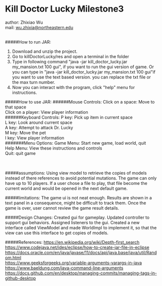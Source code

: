 # Kill Doctor Lucky Milestone3

author: Zhixiao Wu<br>
mail: wu.zhixia@northeastern.edu<br><br>

#####How to run JAR:
1. Download and unzip the project.<br>
2. Go to killDoctorLucky/res and open a terminal in the folder<br>
3. Type in following command "java -jar kill_doctor_lucky.jar my_mansion.txt 100 gui", if you want to run the gui version of game. Or you can type in "java -jar kill_doctor_lucky.jar my_mansion.txt 100 gui"if you want to use the text based version. you can replace the txt file or the max turn number.<br>
4. Now you can interact with the program, click "help" menu for instructions.<br>

#####How to use JAR:
######Mouse Controls:
Click on a space: Move to that space<br>
Click on a player: View player information<br>
######Keyboard Controls:
P key: Pick up item in current space<br>
L key: Look around current space<br>
A key: Attempt to attack Dr. Lucky<br>
M key: Move the pet<br>
I key: View player information<br>
#######Menu Options:
Game Menu: Start new game, load world, quit<br>
Help Menu: View these instructions and controls<br>
Quit: quit game<br>
<br><br>

#####assumptions:
Using view model to retrieve the copies of models instead of there references to avoid potential mutations. The game can only have up to 10 players. If a user chose a file to play, that file become the current world and would be opened in the next default game.

#####limitations:
The game ui is not neat enough. Results are shown in a text panel in a consequence, might be difficult to track them. Once the game is over, user cannot review the game result details.

#####Design Changes:
Created gui for gameplay. Updated controller to support gui behaviors. Assigned listeners to the gui. Created a new interface called ViewModel and made WorldImpl to implement it, so that the view can use this interface to get copies of models. 

#####References:
https://en.wikipedia.org/wiki/Depth-first_search<br>
https://www.codejava.net/ides/eclipse/how-to-create-jar-file-in-eclipse<br>
https://docs.oracle.com/en/java/javase/11/docs/api/java.base/java/util/Random.html<br>
https://www.geeksforgeeks.org/variable-arguments-varargs-in-java<br>
https://www.baeldung.com/java-command-line-arguments<br>
https://docs.github.com/en/desktop/managing-commits/managing-tags-in-github-desktop